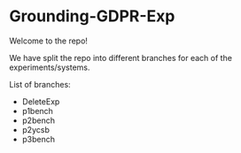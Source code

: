 # Grounding-GDPR-Exp
Welcome to the repo!

We have split the repo into different branches for each of the experiments/systems. 

List of branches:
- DeleteExp
- p1bench
- p2bench
- p2ycsb
- p3bench